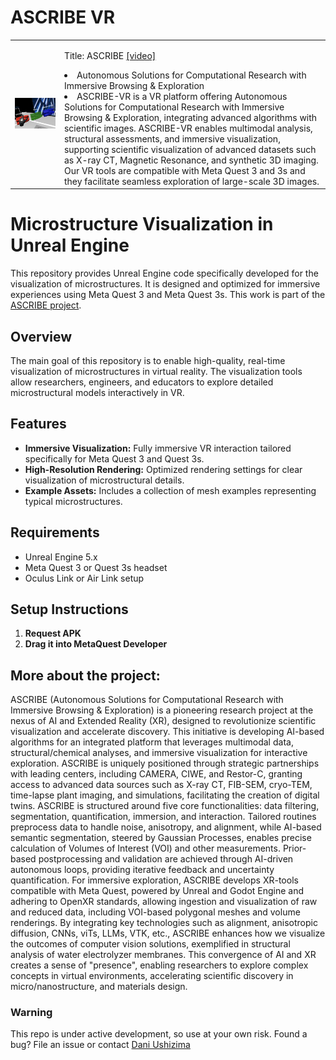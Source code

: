# ASCRIBE VR

<table border="0">
 <tr>
    <td><img src="https://github.com/dani-lbnl/ascribe/blob/main/ascribe4materials.png" width="700">
    </td>
    <td>
     <p>
      Title: ASCRIBE  <a href='https://youtu.be/xxxxxx'>[video]</a>
      <li> Autonomous Solutions for Computational Research with Immersive Browsing & Exploration
      <li> ASCRIBE-VR is a VR platform offering Autonomous Solutions for Computational Research with Immersive Browsing & Exploration, integrating advanced algorithms with scientific images. ASCRIBE-VR enables multimodal analysis, structural assessments, and immersive visualization, supporting scientific visualization of advanced datasets such as X-ray CT, Magnetic Resonance, and synthetic 3D imaging. Our VR tools are compatible with Meta Quest 3 and 3s and they facilitate seamless exploration of large-scale 3D images.
      </td>
 </tr>
</table>

# Microstructure Visualization in Unreal Engine

This repository provides Unreal Engine code specifically developed for the visualization of microstructures. It is designed and optimized for immersive experiences using Meta Quest 3 and Meta Quest 3s. This work is part of the [ASCRIBE project](https://github.com/lbl-camera/ascribe_VR).

## Overview

The main goal of this repository is to enable high-quality, real-time visualization of microstructures in virtual reality. The visualization tools allow researchers, engineers, and educators to explore detailed microstructural models interactively in VR.

## Features

- **Immersive Visualization:** Fully immersive VR interaction tailored specifically for Meta Quest 3 and Quest 3s.
- **High-Resolution Rendering:** Optimized rendering settings for clear visualization of microstructural details.
- **Example Assets:** Includes a collection of mesh examples representing typical microstructures.

## Requirements

- Unreal Engine 5.x
- Meta Quest 3 or Quest 3s headset
- Oculus Link or Air Link setup

## Setup Instructions

1. **Request APK**
2. **Drag it into MetaQuest Developer**
   

## More about the project:

ASCRIBE (Autonomous Solutions for Computational Research with Immersive Browsing & Exploration) is a pioneering research project at the nexus of AI and Extended Reality (XR), designed to revolutionize scientific visualization and accelerate discovery. This initiative is developing AI-based algorithms for an integrated platform that leverages multimodal data, structural/chemical analyses, and immersive visualization for interactive exploration. ASCRIBE is uniquely positioned through strategic partnerships with leading centers, including CAMERA, CIWE, and Restor-C, granting access to advanced data sources such as X-ray CT, FIB-SEM, cryo-TEM, time-lapse plant imaging, and simulations, facilitating the creation of digital twins. ASCRIBE is structured around five core functionalities: data filtering, segmentation, quantification, immersion, and interaction. Tailored routines preprocess data to handle noise, anisotropy, and alignment, while AI-based semantic segmentation, steered by Gaussian Processes, enables precise calculation of Volumes of Interest (VOI) and other measurements. Prior-based postprocessing and validation are achieved through AI-driven autonomous loops, providing iterative feedback and uncertainty quantification. For immersive exploration, ASCRIBE develops XR-tools compatible with Meta Quest, powered by Unreal and Godot Engine and adhering to OpenXR standards, allowing ingestion and visualization of raw and reduced data, including VOI-based polygonal meshes and volume renderings. By integrating key technologies such as alignment, anisotropic diffusion, CNNs, viTs, LLMs, VTK, etc., ASCRIBE enhances how we visualize the outcomes of computer vision solutions, exemplified in structural analysis of water electrolyzer membranes. This convergence of AI and XR creates a sense of "presence", enabling researchers to explore complex concepts in virtual environments, accelerating scientific discovery in micro/nanostructure, and materials design.

### Warning
This repo is under active development, so use at your own risk. Found a bug? File an issue or contact [Dani Ushizima](mailto:dani.lbnl@gmail.com)
